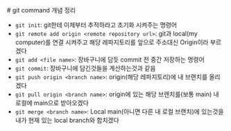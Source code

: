  # git command  개념 정리

- `git init`: git한테 이제부터 추적하라고 초기화 시켜주는 명령어
- `git remote add origin <remote repository url>`: git과 local(my computer)를 연결 시켜주고 해당 레파지토리를 앞으로 주소대신 Origin이라 부르겠다
- `git add <file name>`: 장바구니에 담듯 commit 전 중간 저장하는 명령어
- `git commit`: 장바구니에 담긴것들을 계산하는것과 같음
- `git push origin <branch name>`: origin(해당 레파지토리)에 내 브랜치를 올리겠다
- `git pull origin <branch name>`: origin에 있는 해당 브렌치를(보통 main) 내 로컬에 main으로 받아오겠다
- `git merge <branch name>`: Local main(아니면 다른 내 로컬 브랜치)에 있는것을 내가 현재 있는 local branch와 합치겠다
